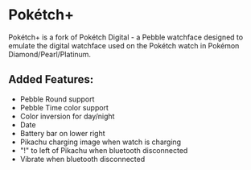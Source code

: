 # Pokétch+

Pokétch+ is a fork of Pokétch Digital - a Pebble watchface designed to emulate the digital watchface used on the Pokétch watch in Pokémon Diamond/Pearl/Platinum.

## Added Features:
- Pebble Round support
- Pebble Time color support
- Color inversion for day/night
- Date
- Battery bar on lower right
- Pikachu charging image when watch is charging
- "!" to left of Pikachu when bluetooth disconnected
- Vibrate when bluetooth disconnected
